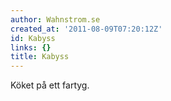 ```yaml
---
author: Wahnstrom.se
created_at: '2011-08-09T07:20:12Z'
id: Kabyss
links: {}
title: Kabyss
---
```


Köket på ett fartyg.